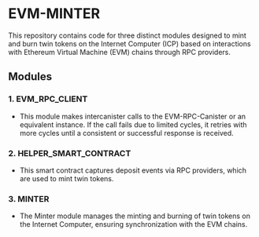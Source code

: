 # EVM-MINTER

This repository contains code for three distinct modules designed to mint and burn twin tokens on the Internet Computer (ICP) based on interactions with Ethereum Virtual Machine (EVM) chains through RPC providers.

## Modules

### 1. **EVM_RPC_CLIENT**
   - This module makes intercanister calls to the EVM-RPC-Canister or an equivalent instance. If the call fails due to limited cycles, it retries with more cycles until a consistent or successful response is received.

### 2. **HELPER_SMART_CONTRACT**
   - This smart contract captures deposit events via RPC providers, which are used to mint twin tokens.

### 3. **MINTER**
   - The Minter module manages the minting and burning of twin tokens on the Internet Computer, ensuring synchronization with the EVM chains.
